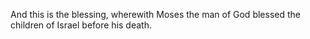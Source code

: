 And this is the blessing, wherewith Moses the man of God blessed the children of Israel before his death.
